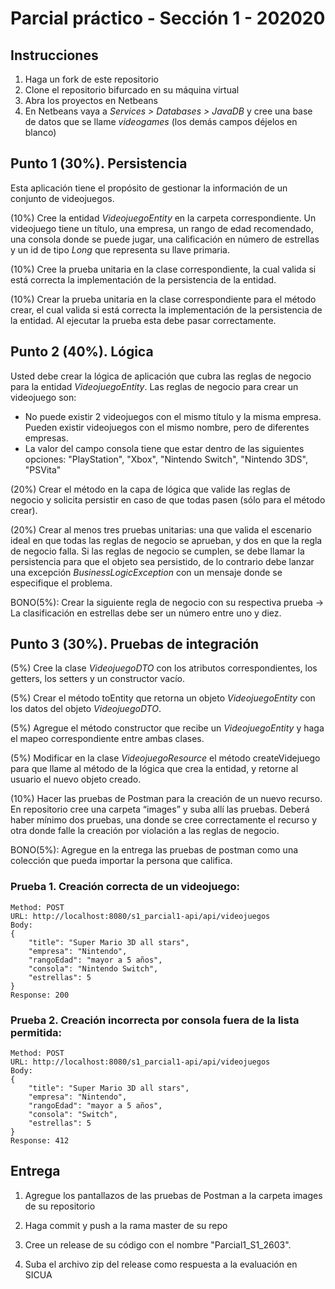# Parcial práctico - Sección 1 - 202020

## Instrucciones

1. Haga un fork de este repositorio
2. Clone el repositorio bifurcado en su máquina virtual
3. Abra los proyectos en Netbeans
4. En Netbeans vaya a _Services > Databases > JavaDB_ y cree una base de datos que se llame _videogames_ (los demás campos déjelos en blanco)

## Punto 1 (30%). Persistencia

Esta aplicación tiene el propósito de gestionar la información de un conjunto de videojuegos.

(10%) Cree la entidad _VideojuegoEntity_ en la carpeta correspondiente. Un videojuego tiene un título, una empresa, un rango de edad recomendado, una consola donde se puede jugar, una calificación en número de estrellas y un id de tipo _Long_ que representa su llave primaria.

(10%) Cree la prueba unitaria en la clase correspondiente, la cual valida si está correcta la implementación de la persistencia de la entidad.
 
(10%) Crear la prueba unitaria en la clase correspondiente para el método crear, el cual valida si está correcta la implementación de la persistencia de la entidad. Al ejecutar la prueba esta debe pasar correctamente.


## Punto 2 (40%). Lógica

Usted debe crear la lógica de aplicación que cubra las reglas de negocio para la entidad _VideojuegoEntity_. Las reglas de negocio para crear un videojuego son:

* No puede existir 2 videojuegos con el mismo título y la misma empresa. Pueden existir videojuegos con el mismo nombre, pero de diferentes empresas.
* La valor del campo consola tiene que estar dentro de las siguientes opciones: "PlayStation", "Xbox", "Nintendo Switch", "Nintendo 3DS", "PSVita"

(20%) Crear el método en la capa de lógica que valide las reglas de negocio y solicita persistir en caso de que todas pasen (sólo para el método crear).

(20%) Crear al menos tres pruebas unitarias: una que valida el escenario ideal en que todas las reglas de negocio se aprueban, y dos en que la regla de negocio falla. Si las reglas de negocio se cumplen, se debe llamar la persistencia para que el objeto sea persistido, de lo contrario debe lanzar una excepción _BusinessLogicException_ con un mensaje donde se especifique el problema.

BONO(5%): Crear la siguiente regla de negocio con su respectiva prueba -> La clasificación en estrellas debe ser un número entre uno y diez. 

## Punto 3 (30%). Pruebas de integración

(5%) Cree la clase _VideojuegoDTO_ con los atributos correspondientes, los getters, los setters y un constructor vacío.
 
(5%) Crear el método toEntity que retorna un objeto _VideojuegoEntity_ con los datos del objeto _VideojuegoDTO_.
 
(5%) Agregue el método constructor que recibe un _VideojuegoEntity_ y haga el mapeo correspondiente entre ambas clases.
 
(5%) Modificar en la clase _VideojuegoResource_ el método createVidejuego para que llame al método de la lógica que crea la entidad, y retorne al usuario el nuevo objeto creado.

(10%) Hacer las pruebas de Postman para la creación de un nuevo recurso. En repositorio cree una carpeta “images” y suba allí las pruebas. Deberá haber mínimo dos pruebas, una donde se cree correctamente el recurso y otra donde falle la creación por violación a las reglas de negocio. 

BONO(5%): Agregue en la entrega las pruebas de postman como una colección que pueda importar la persona que califica.

### Prueba 1. Creación correcta de un videojuego:

```
Method: POST
URL: http://localhost:8080/s1_parcial1-api/api/videojuegos
Body:
{
    "title": "Super Mario 3D all stars",
    "empresa": "Nintendo",
    "rangoEdad": "mayor a 5 años",
    "consola": "Nintendo Switch",
    "estrellas": 5
}
Response: 200
```

### Prueba 2. Creación incorrecta por consola fuera de la lista permitida:

```
Method: POST
URL: http://localhost:8080/s1_parcial1-api/api/videojuegos
Body:
{
    "title": "Super Mario 3D all stars",
    "empresa": "Nintendo",
    "rangoEdad": "mayor a 5 años",
    "consola": "Switch",
    "estrellas": 5
}
Response: 412
```

## Entrega

1. Agregue los pantallazos de las pruebas de Postman a la carpeta images de su repositorio

2. Haga commit y push a la rama master de su repo

3. Cree un release de su código con el nombre "Parcial1_S1_2603". 

4. Suba el archivo zip del release como respuesta a la evaluación en SICUA